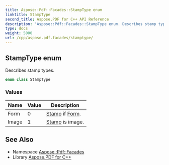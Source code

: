 ```yaml
---
title: Aspose::Pdf::Facades::StampType enum
linktitle: StampType
second_title: Aspose.PDF for C++ API Reference
description: 'Aspose::Pdf::Facades::StampType enum. Describes stamp types in C++.'
type: docs
weight: 5000
url: /cpp/aspose.pdf.facades/stamptype/
---
```

## StampType enum


Describes stamp types.

```cpp
enum class StampType
```

### Values

| Name | Value | Description |
| --- | --- | --- |
| Form | 0 | [Stamp](../stamp/) if [Form](../form/). |
| Image | 1 | [Stamp](../stamp/) is image. |

## See Also

* Namespace [Aspose::Pdf::Facades](../)
* Library [Aspose.PDF for C++](../../)
